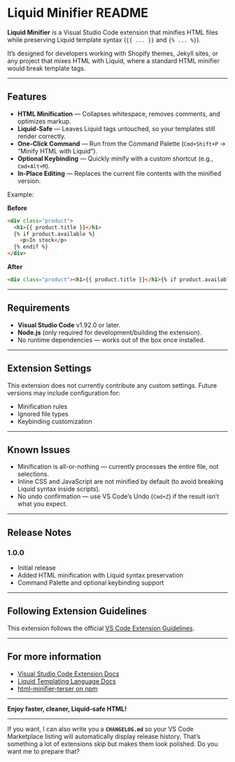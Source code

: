 
# Liquid Minifier README

**Liquid Minifier** is a Visual Studio Code extension that minifies HTML files while preserving Liquid template syntax (`{{ ... }}` and `{% ... %}`).

It’s designed for developers working with Shopify themes, Jekyll sites, or any project that mixes HTML with Liquid, where a standard HTML minifier would break template tags.

---

## Features

* **HTML Minification** — Collapses whitespace, removes comments, and optimizes markup.
* **Liquid-Safe** — Leaves Liquid tags untouched, so your templates still render correctly.
* **One-Click Command** — Run from the Command Palette (`Cmd+Shift+P` → “Minify HTML with Liquid”).
* **Optional Keybinding** — Quickly minify with a custom shortcut (e.g., `Cmd+Alt+M`).
* **In-Place Editing** — Replaces the current file contents with the minified version.

Example:

**Before**

```html
<div class="product">
  <h1>{{ product.title }}</h1>
  {% if product.available %}
    <p>In stock</p>
  {% endif %}
</div>
```

**After**

```html
<div class="product"><h1>{{ product.title }}</h1>{% if product.available %}<p>In stock</p>{% endif %}</div>
```

---

## Requirements

* **Visual Studio Code** v1.92.0 or later.
* **Node.js** (only required for development/building the extension).
* No runtime dependencies — works out of the box once installed.

---

## Extension Settings

This extension does not currently contribute any custom settings.
Future versions may include configuration for:

* Minification rules
* Ignored file types
* Keybinding customization

---

## Known Issues

* Minification is all-or-nothing — currently processes the entire file, not selections.
* Inline CSS and JavaScript are not minified by default (to avoid breaking Liquid syntax inside scripts).
* No undo confirmation — use VS Code’s Undo (`Cmd+Z`) if the result isn’t what you expect.

---

## Release Notes

### 1.0.0

* Initial release
* Added HTML minification with Liquid syntax preservation
* Command Palette and optional keybinding support

---

## Following Extension Guidelines

This extension follows the official [VS Code Extension Guidelines](https://code.visualstudio.com/api/references/extension-guidelines).

---

## For more information

* [Visual Studio Code Extension Docs](https://code.visualstudio.com/api)
* [Liquid Templating Language Docs](https://shopify.dev/docs/api/liquid)
* [html-minifier-terser on npm](https://www.npmjs.com/package/html-minifier-terser)

---

**Enjoy faster, cleaner, Liquid-safe HTML!**

---

If you want, I can also write you a **`CHANGELOG.md`** so your VS Code Marketplace listing will automatically display release history. That’s something a lot of extensions skip but makes them look polished.
Do you want me to prepare that?

